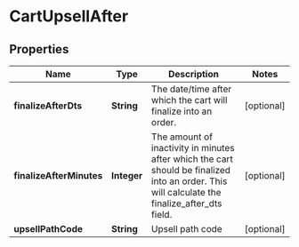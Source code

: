 

# CartUpsellAfter


## Properties

| Name | Type | Description | Notes |
|------------ | ------------- | ------------- | -------------|
|**finalizeAfterDts** | **String** | The date/time after which the cart will finalize into an order. |  [optional] |
|**finalizeAfterMinutes** | **Integer** | The amount of inactivity in minutes after which the cart should be finalized into an order.  This will calculate the finalize_after_dts field. |  [optional] |
|**upsellPathCode** | **String** | Upsell path code |  [optional] |



